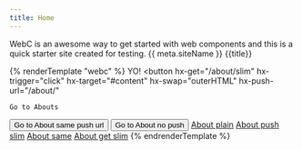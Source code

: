 ```yaml
---
title: Home
---
```


WebC is an awesome way to get started with web components and this is a quick starter site created for testing.
{{ meta.siteName }}
{{title}}

{% renderTemplate "webc" %}
<c-hello>YO!</c-hello>
<button hx-get="/about/slim"
    hx-trigger="click"
    hx-target="#content"
    hx-swap="outerHTML"
    hx-push-url="/about/"
>
    Go to Abouts
</button>
<button hx-get="/about/slim"
    hx-trigger="click"
    hx-target="#content"
    hx-swap="outerHTML"
    hx-push-url="true"
>
    Go to About same push url
</button>
<button hx-get="/about/slim"
    hx-trigger="click"
    hx-target="#content"
    hx-swap="outerHTML"
    hx-push-url="false"
>
    Go to About no push
</button>
<a href="/about/">About plain</a>
<a href="/about/slim" hx-push-url="/about/">About push slim</a>
<a href="/about/slim" hx-push-url="/about/slim">About same</a>
<a hx-get="/about/slim" href="/about/" hx-push-url="/about/">About get slim</a>
{% endrenderTemplate %}
